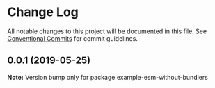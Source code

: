 # Change Log

All notable changes to this project will be documented in this file.
See [Conventional Commits](https://conventionalcommits.org) for commit guidelines.

## 0.0.1 (2019-05-25)

**Note:** Version bump only for package example-esm-without-bundlers
